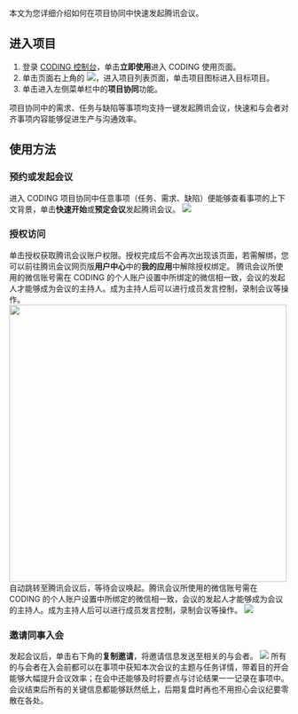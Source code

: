 本文为您详细介绍如何在项目协同中快速发起腾讯会议。

## 进入项目
1. 登录 [CODING 控制台](https://console.cloud.tencent.com/coding)，单击**立即使用**进入 CODING 使用页面。
2. 单击页面右上角的 <img src ="https://main.qcloudimg.com/raw/d94a8e60dd3a41d0af07d72ae0e9d70e.png" style ="margin:0">，进入项目列表页面，单击项目图标进入目标项目。
3. 单击进入左侧菜单栏中的**项目协同**功能。

项目协同中的需求、任务与缺陷等事项均支持一键发起腾讯会议，快速和与会者对齐事项内容能够促进生产与沟通效率。

[](id:use)
## 使用方法
### 预约或发起会议
进入 CODING 项目协同中任意事项（任务、需求、缺陷）便能够查看事项的上下文背景，单击**快速开始**或**预定会议**发起腾讯会议。
![](https://qcloudimg.tencent-cloud.cn/raw/b3b1b6ae4308c0723a7fd3db136d41fc.png)

### 授权访问
单击授权获取腾讯会议账户权限。授权完成后不会再次出现该页面，若需解绑，您可以前往腾讯会议网页版**用户中心**中的**我的应用**中解除授权绑定。
腾讯会议所使用的微信账号需在 CODING 的个人账户设置中所绑定的微信相一致，会议的发起人才能够成为会议的主持人。成为主持人后可以进行成员发言控制，录制会议等操作。
<img style="width:500px; max-width: inherit;" src="https://qcloudimg.tencent-cloud.cn/raw/8dfd175f0735d64069b609309f7b295d.png" />
自动跳转至腾讯会议后，等待会议唤起。腾讯会议所使用的微信账号需在 CODING 的个人账户设置中所绑定的微信相一致，会议的发起人才能够成为会议的主持人。成为主持人后可以进行成员发言控制，录制会议等操作。
![](https://qcloudimg.tencent-cloud.cn/raw/0e301006b0058c73312ba0d1ec91415f.jpg)

### 邀请同事入会
发起会议后，单击右下角的**复制邀请**，将邀请信息发送至相关的与会者。
![](https://qcloudimg.tencent-cloud.cn/raw/c169d2ccf965764f9cd9f42b25a74bc6.png)
所有的与会者在入会前都可以在事项中获知本次会议的主题与任务详情，带着目的开会能够大幅提升会议效率；在会中还能够及时将要点与讨论结果一一记录在事项中。会议结束后所有的关键信息都能够跃然纸上，后期复盘时再也不用担心会议纪要零散在各处。

